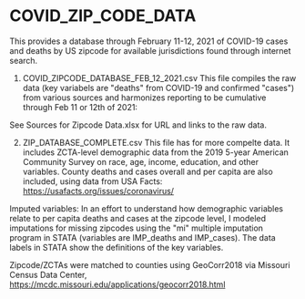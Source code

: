 # COVID_ZIP_CODE_DATA
This provides a database through February 11-12, 2021 of COVID-19 cases and deaths by US zipcode for available jurisdictions found through internet search.

1) COVID_ZIPCODE_DATABASE_FEB_12_2021.csv
This file compiles the raw data (key variabels are "deaths" from COVID-19 and confirmed "cases") from various sources and harmonizes reporting to be cumulative through Feb 11 or 12th of 2021: 

See Sources for Zipcode Data.xlsx for URL and links to the raw data.

2) ZIP_DATABASE_COMPLETE.csv 
This file has for more compelte data. It includes ZCTA-level demographic data from the 2019 5-year American Community Survey on race, age, income, education, and other variables. County deaths and cases overall and per capita are also included, using data from USA Facts: https://usafacts.org/issues/coronavirus/

Imputed variables: In an effort to understand how demographic variables relate to per capita deaths and cases at the zipcode level, I modeled imputations for missing zipcodes using the "mi" multiple imputation program in STATA (variables are IMP_deaths and IMP_cases). The data labels in STATA show the definitions of the key variables.

Zipcode/ZCTAs were matched to counties using GeoCorr2018 via Missouri Census Data Center, https://mcdc.missouri.edu/applications/geocorr2018.html


